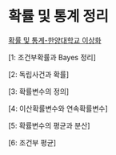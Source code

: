 # 확률 및 통계 정리

[확률 및 통계-한양대학교 이상화](http://www.kocw.net/home/search/kemView.do?kemId=1056974)

[1: 조건부확률과 Bayes 정리]

[2: 독립사건과 확률]

[3: 확률변수의 정의]

[4: 이산확률변수와 연속확률변수]

[5: 확률변수의 평균과 분산]

[6: 조건부 평균]

